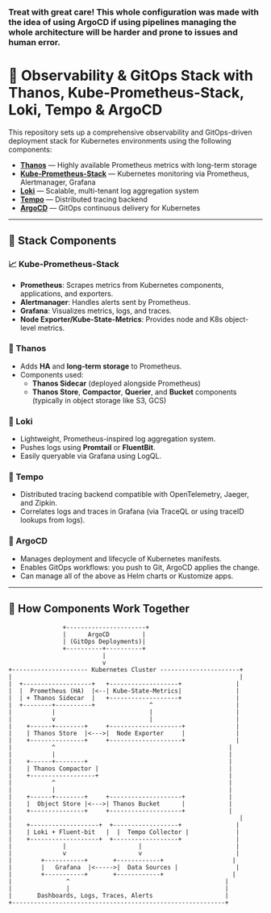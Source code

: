 ### Treat with great care! This whole configuration was made with the idea of using ArgoCD if using pipelines managing the whole architecture will be harder and prone to issues and human error.

# 🚀 Observability & GitOps Stack with Thanos, Kube-Prometheus-Stack, Loki, Tempo & ArgoCD

This repository sets up a comprehensive observability and GitOps-driven deployment stack for Kubernetes environments using the following components:

- **[Thanos](https://thanos.io/)** — Highly available Prometheus metrics with long-term storage
- **[Kube-Prometheus-Stack](https://github.com/prometheus-community/helm-charts/tree/main/charts/kube-prometheus-stack)** — Kubernetes monitoring via Prometheus, Alertmanager, Grafana
- **[Loki](https://grafana.com/oss/loki/)** — Scalable, multi-tenant log aggregation system
- **[Tempo](https://grafana.com/oss/tempo/)** — Distributed tracing backend
- **[ArgoCD](https://argo-cd.readthedocs.io/)** — GitOps continuous delivery for Kubernetes


---

## 🔧 Stack Components

### 📈 Kube-Prometheus-Stack
- **Prometheus**: Scrapes metrics from Kubernetes components, applications, and exporters.
- **Alertmanager**: Handles alerts sent by Prometheus.
- **Grafana**: Visualizes metrics, logs, and traces.
- **Node Exporter/Kube-State-Metrics**: Provides node and K8s object-level metrics.

### 🧠 Thanos
- Adds **HA** and **long-term storage** to Prometheus.
- Components used:
  - **Thanos Sidecar** (deployed alongside Prometheus)
  - **Thanos Store**, **Compactor**, **Querier**, and **Bucket** components (typically in object storage like S3, GCS)

### 📜 Loki
- Lightweight, Prometheus-inspired log aggregation system.
- Pushes logs using **Promtail** or **FluentBit**.
- Easily queryable via Grafana using LogQL.

### 🌌 Tempo
- Distributed tracing backend compatible with OpenTelemetry, Jaeger, and Zipkin.
- Correlates logs and traces in Grafana (via TraceQL or using traceID lookups from logs).

### 🚀 ArgoCD
- Manages deployment and lifecycle of Kubernetes manifests.
- Enables GitOps workflows: you push to Git, ArgoCD applies the change.
- Can manage all of the above as Helm charts or Kustomize apps.

---

## 🧩 How Components Work Together

```plaintext
               +----------------------+
               |      ArgoCD         |
               | (GitOps Deployments)|
               +----------+----------+
                          |
                          v
+--------------------- Kubernetes Cluster ----------------------+
|                                                               |
|  +-------------------+   +-------------------+               |
|  |  Prometheus (HA)  |<--| Kube-State-Metrics|               |
|  | + Thanos Sidecar  |   +-------------------+               |
|  +--------+----------+               ^                       |
|           |                          |                       |
|           v                          |                       |
|    +------+--------+     +--------------------+              |
|    | Thanos Store  |<--->|  Node Exporter     |              |
|    +---------------+     +--------------------+              |
|           ^                                                |
|           |                                                |
|    +------+--------+                                       |
|    | Thanos Compactor |                                    |
|    +------------------+                                    |
|           ^                                                |
|           |                                                |
|    +------+--------+     +--------------------+            |
|    |  Object Store |<--->| Thanos Bucket      |            |
|    +---------------+     +--------------------+            |
|                                                               |
|    +-------------------+  +------------------+               |
|    | Loki + Fluent-bit   |  |  Tempo Collector |             |
|    +-------------------+  +------------------+               |
|              |                    |                          |
|              v                    v                          |
|        +-----------+       +------------+                   |
|        |   Grafana  |<----->|  Data Sources |                |
|        +-----------+       +------------+                   |
|               ^                                           |
|               |                                           |
|       Dashboards, Logs, Traces, Alerts                    |
+-----------------------------------------------------------+
